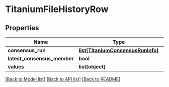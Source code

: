 # TitaniumFileHistoryRow


## Properties
Name | Type | Description | Notes
------------ | ------------- | ------------- | -------------
**consensus_run** | [**list[TitaniumConsensusRunInfo]**](TitaniumConsensusRunInfo.md) |  | [optional] 
**latest_consensus_member** | **bool** |  | [optional] 
**values** | **list[object]** |  | [optional] 

[[Back to Model list]](../README.md#documentation-for-models) [[Back to API list]](../README.md#documentation-for-api-endpoints) [[Back to README]](../README.md)


